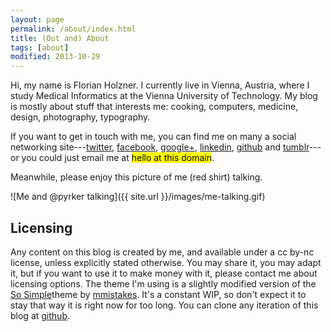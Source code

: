 ```yaml
---
layout: page
permalink: /about/index.html
title: (Out and) About
tags: [about]
modified: 2013-10-29
---
```


Hi, my name is Florian Holzner. I currently live in Vienna, Austria, where I study Medical Informatics at the Vienna University of Technology. My blog is mostly about stuff that interests me: cooking, computers, medicine, design, photography, typography.

If you want to get in touch with me, you can find me on many a social networking site---[twitter](https://twitter.com/bobschi), [facebook](https://www.facebook.com/florianholzner), [google+](https://www.facebook.com/florianholzner), [linkedin](http://www.linkedin.com/in/florianholzner), [github](https://github.com/bobschi) and [tumblr](http://bobschi.tumblr.com/)---or you could just email me at <mark>hello at this domain</mark>.

Meanwhile, please enjoy this picture of me (red shirt) talking.

![Me and @pyrker talking]({{ site.url }}/images/me-talking.gif)

## Licensing

Any content on this blog is created by me, and available under a cc by-nc license, unless explicitly stated otherwise. You may share it, you may adapt it, but if you want to use it to make money with it, please contact me about licensing options. The theme I'm using is a slightly modified version of the [So Simple](https://github.com/mmistakes/so-simple-theme)theme by [mmistakes](http://mademistakes.com/). It's a constant WIP, so don't expect it to stay that way it is right now for too long. You can clone any iteration of this blog at [github](https://github.com/bobschi/bobschi.github.com).